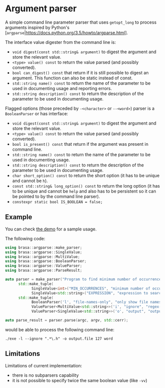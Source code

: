 # Argument parser

A simple command line parameter parser that uses `getopt_long` to process
arguments inspired by Python's
[`argparse`|https://docs.python.org/3.5/howto/argparse.html].

The interface value digester from the command line is:

* `void digest(const std::string& argument)` to digest the argument and store
  the relevant value.
* `<type> value() const` to return the value parsed (and possibly converted).
* `bool can_digest() const` that return if it is still possible to digest an
  argument. This function can also be static instead of const.
* `std::string name() const` to return the name of the parameter to be used in
  documenting usage and reporting errors.
* `std::string description() const` to return the description of the parameter
  to be used in documenting usage.

Flagged options (those preceded by `-<character>` or `--<word>`) parser is a
`BooleanParser` or has interface:

* `void digest(const std::string& argument)` to digest the argument and store
  the relevant value.
* `<type> value() const` to return the value parsed (and possibly converted).
* `bool is_present() const` that return if the argument was present in command
  line.
* `std::string name() const` to return the name of the parameter to be used in
  documenting usage.
* `std::string description() const` to return the description of the parameter
  to be used in documenting usage.
* `char short_option() const` to return the short option (it has to be unique
  and cannot be `h`).
* `const std::string& long_option() const` to return the long option (it has to
  be unique and cannot be `help` and also has to be persistent so it can be
  pointed to by the command line parser).
* `constexpr static bool IS_BOOLEAN = false;`

## Example

You can check [the demo](../../../demos/argparse/argparse.cpp) for a sample usage.

The following code:
```cpp
using brasa::argparse::make_parser;
using brasa::argparse::SingleValue;
using brasa::argparse::MultiValue;
using brasa::argparse::BooleanParser;
using brasa::argparse::ValueParser;
using brasa::argparse::ParseResult;

auto parser = make_parser("Program to find minimum number of occurrences of a word in files",
      std::make_tuple(
            SingleValue<int>("MIN_OCCURRENCES", "minimum number of occurrences to look for"),
            SingleValue<std::string>("EXPRESSION", "expression to search for")),
      std::make_tuple(
            BooleanParser('l', "file-names-only", "only show file names instead of occurrences"),
            ValueParser<MultiValue<std::string>>('i', "ignore", "regex-to-ignore", "regex with file names to ignore")));
            ValueParser<SingleValue<std::string>>('o', "output", "output-file", "file to write the report. If not specified, output is directed to stdout")));

auto parse_result = parser.parse(argc, argv, std::cerr);
```
would be able to process the following command line:
```
./exe -l --ignore ".*\.h" -o output.file 127 word
```

## Limitations

Limitations of current implementation:

* there is no subparsers capability
* it is not possible to specify twice the same boolean value (like `-vv`)
